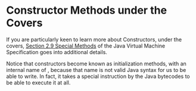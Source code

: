 # Constructor Methods under the Covers

If you are particularly keen to learn more about Constructors, under the covers, [Section 2.9 Special Methods](https://docs.oracle.com/javase/specs/jvms/se7/html/jvms-2.html#jvms-2.9) of the Java Virtual Machine Specification goes into additional details.

Notice that constructors become known as initialization methods, with an internal name of <init>, because that name is not valid Java syntax for us to be able to write.  In fact, it takes a special instruction by the Java bytecodes to be able to execute it at all.

